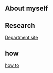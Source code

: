 ## About myself

## Research
[Department site](https://webhome.phy.duke.edu/~wk42/)

## how
[how to](https://keweiyao.github.io/old-index.md)
